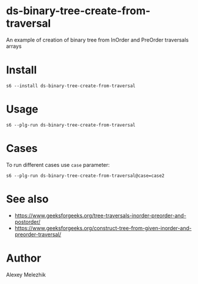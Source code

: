 # ds-binary-tree-create-from-traversal

An example of creation of binary tree from InOrder and PreOrder traversals arrays

# Install

    s6 --install ds-binary-tree-create-from-traversal

# Usage

    s6 --plg-run ds-binary-tree-create-from-traversal

# Cases

To run different cases use `case` parameter:

    s6 --plg-run ds-binary-tree-create-from-traversal@case=case2

# See also

* https://www.geeksforgeeks.org/tree-traversals-inorder-preorder-and-postorder/
* https://www.geeksforgeeks.org/construct-tree-from-given-inorder-and-preorder-traversal/


# Author

Alexey Melezhik

